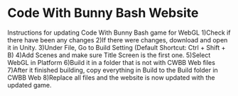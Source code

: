 # Code With Bunny Bash Website

Instructions for updating Code With Bunny Bash game for WebGL
1)Check if there have been any changes
2)If there were changes, download and open it in Unity.
3)Under File, Go to Build Setting (Default Shortcut: Ctrl + Shift + B)
4)Add Scenes and make sure Title Screen is the first one.
5)Select WebGL in Platform
6)Build it in a folder that is not with CWBB Web files
7)After it finished building, copy everything in Build to the Build folder in CWBB Web
8)Replace all files and the website is now updated with the updated game.
